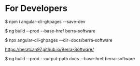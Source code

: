 # For Developers

$ npm i angular-cli-ghpages --save-dev

$ ng build --prod --base-href berra-software

$ npx angular-cli-ghpages --dir=docs/berra-software


https://beratcan97.github.io/Berra-Software/




$ ng build --prod --output-path docs --base-href berra-software